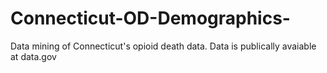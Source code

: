 # Connecticut-OD-Demographics-

Data mining of Connecticut's opioid death data. Data is publically avaiable at data.gov
